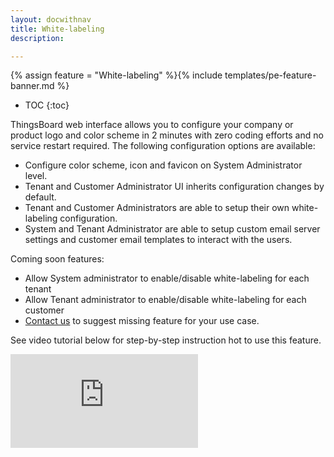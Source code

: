 ```yaml
---
layout: docwithnav
title: White-labeling
description:  

---
```


{% assign feature = "White-labeling" %}{% include templates/pe-feature-banner.md %}

* TOC
{:toc}

ThingsBoard web interface allows you to configure your company or product logo and color scheme in 2 minutes with zero coding efforts and no service restart required.
The following configuration options are available:
   
  - Configure color scheme, icon and favicon on System Administrator level.
  - Tenant and Customer Administrator UI inherits configuration changes by default.
  - Tenant and Customer Administrators are able to setup their own white-labeling configuration.
  - System and Tenant Administrator are able to setup custom email server settings and customer email templates to interact with the users.
   
Coming soon features:

  - Allow System administrator to enable/disable white-labeling for each tenant
  - Allow Tenant administrator to enable/disable white-labeling for each customer
  - [Contact us](/docs/contact-us/) to suggest missing feature for your use case.

See video tutorial below for step-by-step instruction hot to use this feature.
 
<div id="video">  
    <div id="video_wrapper">
        <iframe src="https://www.youtube.com/embed/K64rRA8WEF8" frameborder="0" allowfullscreen></iframe>
    </div>
</div> 